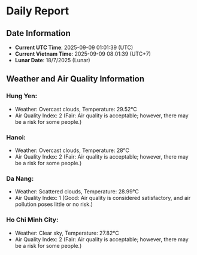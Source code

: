 # Daily Report
## Date Information
- **Current UTC Time**: 2025-09-09 01:01:39 (UTC)
- **Current Vietnam Time**: 2025-09-09 08:01:39 (UTC+7)
- **Lunar Date**: 18/7/2025 (Lunar)

## Weather and Air Quality Information

### Hung Yen:
- Weather: Overcast clouds, Temperature: 29.52°C
- Air Quality Index: 2 (Fair: Air quality is acceptable; however, there may be a risk for some people.)

### Hanoi:
- Weather: Overcast clouds, Temperature: 28°C
- Air Quality Index: 2 (Fair: Air quality is acceptable; however, there may be a risk for some people.)

### Da Nang:
- Weather: Scattered clouds, Temperature: 28.99°C
- Air Quality Index: 1 (Good: Air quality is considered satisfactory, and air pollution poses little or no risk.)

### Ho Chi Minh City:
- Weather: Clear sky, Temperature: 27.82°C
- Air Quality Index: 2 (Fair: Air quality is acceptable; however, there may be a risk for some people.)
